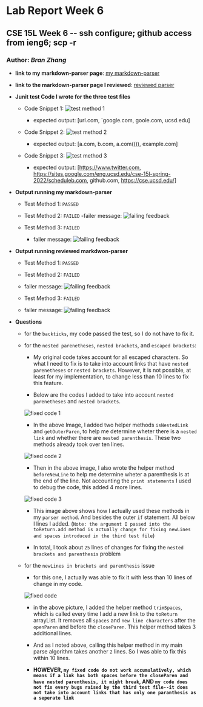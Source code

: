# Lab Report Week 6
## CSE 15L Week 6 -- ssh configure; github access from ieng6; scp -r
### Author: _Bran Zhang_

* **link to my markdown-parser page**: [my markdown-parser](https://github.com/kaijia2022/markdown-parser)

* **link to the markdown-parser page I reviewed**: [reviewed parser](https://github.com/cmy0357/markdown-parser)

* **Junit test Code I wrote for the three test files**
    - Code Snippet 1: 
    ![test method 1](https://kaijia2022.github.io/cse15l-lab-reports/test-method-1.png)
        
        - expected output: [url.com, `google.com, goole.com, ucsd.edu]

    - Code Snippet 2:
    ![test method 2](https://kaijia2022.github.io/cse15l-lab-reports/test-method-2.png)

        - expected output: [a.com, b.com, a.com(()), example.com]

    - Code Snippet 3:
    ![test method 3](https://kaijia2022.github.io/cse15l-lab-reports/test-method-3.png)

        - expected output: [https://www.twitter.com, https://sites.google.com/eng.ucsd.edu/cse-15l-spring-2022/scheduleb.com, github.com, https://cse.ucsd.edu/]


* **Output running my markdown-parser**
    - Test Method 1: `PASSED`

    - Test Method 2: `FAILED`
        -failer message:
        ![failing feedback](https://kaijia2022.github.io/cse15l-lab-reports/test-method-2-failed(my%20parser).png)

    - Test Method 3: `FAILED`
        - failer message:
        ![failing feedback](https://kaijia2022.github.io/cse15l-lab-reports/test-method-3-failed%20(my%20parser).png)


* **Output running reviewed markdwon-parser**
    - Test Method 1: `PASSED`

    - Test Method 2: `FAILED`
     - failer message:
        ![failing feedback](https://kaijia2022.github.io/cse15l-lab-reports/test-method-2-failed(reviewed%20parser).png)
    
    - Test Method 3: `FAILED`
     - failer message:
        ![failing feedback](https://kaijia2022.github.io/cse15l-lab-reports/test-method-3-failed(reviewed%20parser).png)


* **Questions**
    - for the `backticks`, my code passed the test, so I do not have to fix it. 

    - for the `nested parenetheses`, `nested brackets`, and `escaped brackets`: 
        - My original code takes account for all escaped characters. So what I need to fix is to take into account links that have `nested parenetheses` or `nested brackets`. However, it is not possible, at least for my implementation, to change less than 10 lines to fix this feature. 

        - Below are the codes I added to take into account `nested parenetheses` and `nested brackets`. 

        ![fixed code 1](https://kaijia2022.github.io/cse15l-lab-reports/fix%20nested%20parens%26bracks2.png)

        - In the above Image, I added two helper methods `isNestedLink` and `getOuterParen`, to help me determine wheter there is a `nested link` and whether there are `nested parenthesis`. These two methods already took over ten lines. 

        ![fixed code 2](https://kaijia2022.github.io/cse15l-lab-reports/fix%20nested%20parens%26bracks3.png)

        - Then in the above image, I also wrote the helper method `beforeNewLine` to help me determine wheter a parenthesis is at the end of the line. Not accounting the `print statements` I used to debug the code, this added 4 more lines. 

        ![fixed code 3](https://kaijia2022.github.io/cse15l-lab-reports/fix%20nested%20parens%26bracks.png)
        
        - This image above shows how I actually used these methods in my `parser method`. And besides the outer `if` statement. All below I lines I added. (`Note: the argument I passed into the toReturn.add method is actually change for fixing newLines and spaces introduced in the third test file`)

        - In total, I took about `25` lines of changes for fixing the `nested brackets and parenthesis` problem

    - for the `newLines in brackets and parenthesis` issue
        - for this one, I actually was able to fix it with less than 10 lines of change in my code.

        ![fixed code](https://kaijia2022.github.io/cse15l-lab-reports/fixs%20space%20and%20newline.png)

        - in the above picture, I added the helper method `trimSpaces`, which is called every time I add a new link to the `toReturn` arrayList. It removes all `spaces` and `new line characters` after the `openParen` and before the `closeParen`. This helper method takes 3 additional lines. 

        - And as I noted above, calling this helper method in my main parse algorithm takes another `2` lines. So I was able to fix this within 10 lines. 

        - **HOWEVER, `my fixed code do not work accumulatively, which means if a link has both spaces before the closeParen and have nested parenthesis, it might break`, AND `my code does not fix every bugs raised by the third test file--it does not take into account links that has only one paranthesis as a seperate link`** 


    